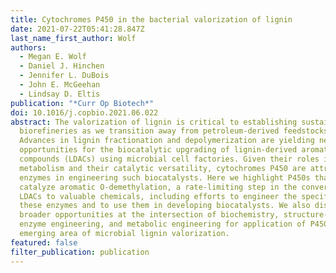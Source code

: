 ```yaml
---
title: Cytochromes P450 in the bacterial valorization of lignin
date: 2021-07-22T05:41:28.847Z
last_name_first_author: Wolf
authors:
  - Megan E. Wolf
  - Daniel J. Hinchen
  - Jennifer L. DuBois
  - John E. McGeehan
  - Lindsay D. Eltis
publication: "*Curr Op Biotech*"
doi: 10.1016/j.copbio.2021.06.022
abstract: The valorization of lignin is critical to establishing sustainable
  biorefineries as we transition away from petroleum-derived feedstocks.
  Advances in lignin fractionation and depolymerization are yielding new
  opportunities for the biocatalytic upgrading of lignin-derived aromatic
  compounds (LDACs) using microbial cell factories. Given their roles in lignin
  metabolism and their catalytic versatility, cytochromes P450 are attractive
  enzymes in engineering such biocatalysts. Here we highlight P450s that
  catalyze aromatic O-demethylation, a rate-limiting step in the conversion of
  LDACs to valuable chemicals, including efforts to engineer the specificity of
  these enzymes and to use them in developing biocatalysts. We also discuss
  broader opportunities at the intersection of biochemistry, structure-guided
  enzyme engineering, and metabolic engineering for application of P450s in the
  emerging area of microbial lignin valorization.
featured: false
filter_publication: publication
---
```

